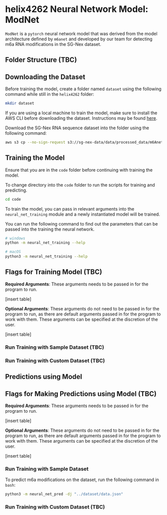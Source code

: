 # helix4262 Neural Network Model: ModNet

`ModNet` is a `pytorch` neural network model that was derived from the model architecture defined by `m6anet` and developed by our team for detecting m6a RNA modifications in the SG-Nex dataset. 

## Folder Structure (TBC)

## Downloading the Dataset

Before training the model, create a folder named `dataset` using the following command while still in the `helix4262` folder:

```bash
mkdir dataset
```

If you are using a local machine to train the model, make sure to install the AWS CLI before downloading the dataset. Instructions may be found [here](https://docs.aws.amazon.com/cli/latest/userguide/getting-started-install.html#:~:text=Run%20the%20install%20program.,write%20permissions%20to%20those%20directories.).

Download the SG-Nex RNA sequence dataset into the folder using the following command: 

```bash
aws s3 cp --no-sign-request s3://sg-nex-data/data/processed_data/m6Anet/SGNex_A549_directRNA_replicate5_run1/data.json dataset
```

## Training the Model

Ensure that you are in the `code` folder before continuing with training the model.

To change directory into the `code` folder to run the scripts for training and predicting.

```bash
cd code
```

To train the model, you can pass in relevant arguments into the `neural_net_training` module and a newly instantiated model will be trained.

You can run the following command to find out the parameters that can be passed into the training the neural network.

```bash
# windows
python -m neural_net_training --help

# macOS
python3 -m neural_net_training --help
```

## Flags for Training Model (TBC)

**Required Arguments**: These arguments needs to be passed in for the program to run.

[insert table]

**Optional Arguments**: These arguments do not need to be passed in for the program to run, as there are default arguments passed in for the program to work with them. These arguments can be specified at the discretion of the user.

[insert table]

### Run Training with Sample Dataset (TBC)

### Run Training with Custom Dataset (TBC)

## Predictions using Model

## Flags for Making Predictions using Model (TBC)

**Required Arguments**: These arguments needs to be passed in for the program to run.

[insert table]

**Optional Arguments**: These arguments do not need to be passed in for the program to run, as there are default arguments passed in for the program to work with them. These arguments can be specified at the discretion of the user.

[insert table]

### Run Training with Sample Dataset 

To predict m6a modifications on the dataset, run the following command in `bash`:

```bash
python3 -m neural_net_pred -dj "../dataset/data.json"
```

### Run Training with Custom Dataset (TBC)

